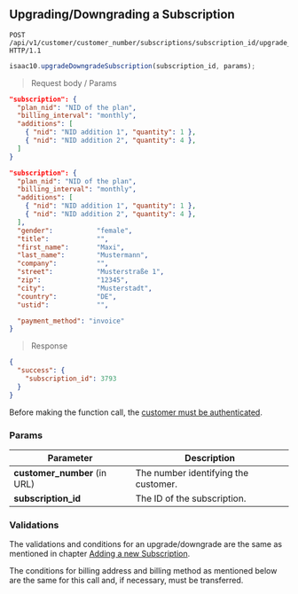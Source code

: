 ## Upgrading/Downgrading a Subscription


```http
POST /api/v1/customer/customer_number/subscriptions/subscription_id/upgrade_downgrade HTTP/1.1
```

```javascript
isaac10.upgradeDowngradeSubscription(subscription_id, params);
```



> Request body / Params

```json
"subscription": {
  "plan_nid": "NID of the plan",
  "billing_interval": "monthly",
  "additions": [
    { "nid": "NID addition 1", "quantity": 1 },
    { "nid": "NID addition 2", "quantity": 4 },
  ]
}
```


```json
"subscription": {
  "plan_nid": "NID of the plan",
  "billing_interval": "monthly",
  "additions": [
    { "nid": "NID addition 1", "quantity": 1 },
    { "nid": "NID addition 2", "quantity": 4 },
  ],
  "gender":           "female",
  "title":            "",
  "first_name":       "Maxi",
  "last_name":        "Mustermann",
  "company":          "",
  "street":           "Musterstraße 1",
  "zip":              "12345",
  "city":             "Musterstadt",
  "country":          "DE",
  "ustid":            "",

  "payment_method": "invoice"
}
```




> Response

```json
{
  "success": {
    "subscription_id": 3793
  }
}
```

<aside class="success">
Before making the function call, the <a href="#customer-authentication">customer must be authenticated</a>.
</aside>


### Params

Parameter | Description
----------|-------------
**customer_number** (in URL) | The number identifying the customer.  
**subscription_id** | The ID of the subscription.


### Validations
The validations and conditions for an upgrade/downgrade are the same as mentioned in chapter [Adding a new Subscription](#adding-a-new-subscription).

The conditions for billing address and billing method as mentioned below are the same for this call and, if necessary, must be transferred.
